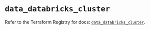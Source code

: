 # `data_databricks_cluster`

Refer to the Terraform Registry for docs: [`data_databricks_cluster`](https://registry.terraform.io/providers/databricks/databricks/1.33.0/docs/data-sources/cluster).
